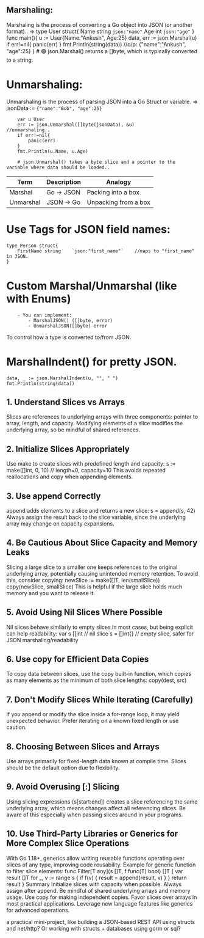 ## Marshaling:
Marshaling is the process of converting a Go object into JSON (or another format)..
        =>
            type User struct{
                Name string    `json:"name"`
                Age int        `json:"age"`
            } 
            func main(){
                u := User{Name:"Ankush", Age:25}
                data, err := json.Marshal(u)
                if err!=nil{
                    panic(err)
                }
                fmt.Println(string(data))    //o/p: {"name":"Ankush", "age":25}
            }
            # 🟢 json.Marshal() returns a []byte, which is typically converted to a string.

# Unmarshaling:
Unmarshaling is the process of parsing JSON into a Go Struct or variable.
        =>
        jsonData := `{"name":"Bob", "age":25}`

        var u User 
        err := json.Unmarshal([]byte(jsonData), &u)        //unmarshaling..
        if err!=nil{
            panic(err)
        }
        fmt.Println(u.Name, u.Age)    

        # json.Unmarshal() takes a byte slice and a pointer to the variable where data should be loaded.. 

| Term      | Description | Analogy              |
| --------- | ----------- | -------------------- |
| Marshal   | Go → JSON   | Packing into a box   |
| Unmarshal | JSON → Go   | Unpacking from a box |

# Use Tags for JSON field names:
    type Person struct{
        FirstName string    `json:"first_name"`    //maps to "first_name" in JSON.
    }
# Custom Marshal/Unmarshal (like with Enums)
        - You can implement:    
            - MarshalJSON() ([]byte, error)
            - UnmarshalJSON([]byte) error

To control how a type is converted to/from JSON.
# MarshalIndent() for pretty JSON.
    data, _ := json.MarshalIndent(u, "", " ")
    fmt.Println(string(data))

## 1. Understand Slices vs Arrays
Slices are references to underlying arrays with three components: pointer to array, length, and capacity.
Modifying elements of a slice modifies the underlying array, so be mindful of shared references.
## 2. Initialize Slices Appropriately
Use make to create slices with predefined length and capacity:
s := make([]int, 0, 10)  // length=0, capacity=10
This avoids repeated reallocations and copy when appending elements.
## 3. Use append Correctly
append adds elements to a slice and returns a new slice:
s = append(s, 42)
Always assign the result back to the slice variable, since the underlying array may change on capacity expansions.
## 4. Be Cautious About Slice Capacity and Memory Leaks
Slicing a large slice to a smaller one keeps references to the original underlying array, potentially causing unintended memory retention.
To avoid this, consider copying:
newSlice := make([]T, len(smallSlice))
copy(newSlice, smallSlice)
This is helpful if the large slice holds much memory and you want to release it.
## 5. Avoid Using Nil Slices Where Possible
Nil slices behave similarly to empty slices in most cases, but being explicit can help readability:
var s []int  // nil slice
s = []int{}  // empty slice, safer for JSON marshaling/readability
## 6. Use copy for Efficient Data Copies
To copy data between slices, use the copy built-in function, which copies as many elements as the minimum of both slice lengths:
copy(dest, src)
## 7. Don't Modify Slices While Iterating (Carefully)
If you append or modify the slice inside a for-range loop, it may yield unexpected behavior. Prefer iterating on a known fixed length or use caution.
## 8. Choosing Between Slices and Arrays
Use arrays primarily for fixed-length data known at compile time.
Slices should be the default option due to flexibility.
## 9. Avoid Overusing [:] Slicing
Using slicing expressions (s[start:end]) creates a slice referencing the same underlying array, which means changes affect all referencing slices.
Be aware of this especially when passing slices around in your programs.
## 10. Use Third-Party Libraries or Generics for More Complex Slice Operations
With Go 1.18+, generics allow writing reusable functions operating over slices of any type, improving code reusability.
Example for generic function to filter slice elements:
func Filter[T any](s []T, f func(T) bool) []T {
    var result []T
    for _, v := range s {
        if f(v) {
            result = append(result, v)
        }
    }
    return result
}
Summary
Initialize slices with capacity when possible.
Always assign after append.
Be mindful of shared underlying arrays and memory usage.
Use copy for making independent copies.
Favor slices over arrays in most practical applications.
Leverage new language features like generics for advanced operations.















 a practical mini-project, like building a JSON-based REST API using structs and net/http? Or working with structs + databases using gorm or sql?

